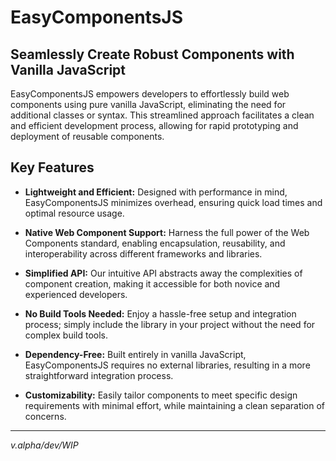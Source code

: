 #  EasyComponentsJS

## Seamlessly Create Robust Components with Vanilla JavaScript

EasyComponentsJS empowers developers to effortlessly build web components using pure vanilla JavaScript, eliminating the need for additional classes or  syntax. This streamlined approach facilitates a clean and efficient development process, allowing for rapid prototyping and deployment of reusable components.

## Key Features

- **Lightweight and Efficient:** Designed with performance in mind, EasyComponentsJS minimizes overhead, ensuring quick load times and optimal resource usage.

- **Native Web Component Support:** Harness the full power of the Web Components standard, enabling encapsulation, reusability, and interoperability across different frameworks and libraries.

- **Simplified API:** Our intuitive API abstracts away the complexities of component creation, making it accessible for both novice and experienced developers.

- **No Build Tools Needed:** Enjoy a hassle-free setup and integration process; simply include the library in your project without the need for complex build tools.

- **Dependency-Free:** Built entirely in vanilla JavaScript, EasyComponentsJS requires no external libraries, resulting in a more straightforward integration process.

- **Customizability:** Easily tailor components to meet specific design requirements with minimal effort, while maintaining a clean separation of concerns.

---


_v.alpha/dev/WIP_
